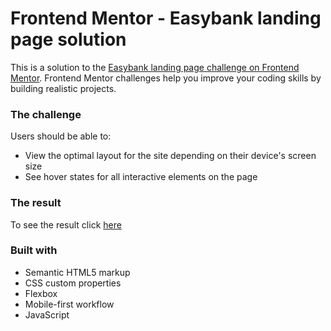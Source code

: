 # Frontend Mentor - Easybank landing page solution

This is a solution to the [Easybank landing page challenge on Frontend Mentor](https://www.frontendmentor.io/challenges/easybank-landing-page-WaUhkoDN). Frontend Mentor challenges help you improve your coding skills by building realistic projects. 

### The challenge

Users should be able to:

- View the optimal layout for the site depending on their device's screen size
- See hover states for all interactive elements on the page

### The result

To see the result click <a href="https://matheusnevesb.github.io/Easybank-landing-page/">here </a>

### Built with

- Semantic HTML5 markup
- CSS custom properties
- Flexbox
- Mobile-first workflow
- JavaScript


